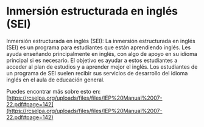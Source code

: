 # Inmersión estructurada en inglés (SEI)
Inmersión estructurada en inglés (SEI): La inmersión estructurada en inglés (SEI) es un programa para estudiantes que están aprendiendo inglés. Les ayuda enseñando principalmente en inglés, con algo de apoyo en su idioma principal si es necesario. El objetivo es ayudar a estos estudiantes a acceder al plan de estudios y a aprender mejor el inglés. Los estudiantes de un programa de SEI suelen recibir sus servicios de desarrollo del idioma inglés en el aula de educación general.

Puedes encontrar más sobre esto en: [https://rcselpa.org/uploads/files/files/IEP%20Manual%2007-22.pdf#page=142](https://rcselpa.org/uploads/files/files/IEP%20Manual%2007-22.pdf#page=142)
